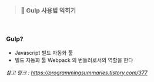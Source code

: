 > ### **📝 Gulp 사용법 익히기**

<br />

### Gulp?

- Javascript 빌드 자동화 툴
- 빌드 자동화 툴 Webpack 의 번들러로서의 역할을 한다

_참고 링크 : <https://programmingsummaries.tistory.com/377>_
